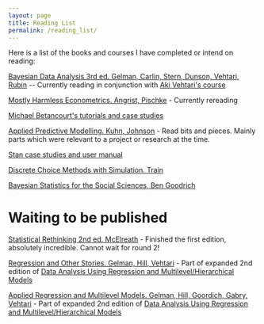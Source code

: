 ```yaml
---
layout: page
title: Reading List
permalink: /reading_list/
---
```


Here is a list of the books and courses I have completed or intend on reading:

[Bayesian Data Analysis 3rd ed. Gelman, Carlin, Stern, Dunson, Vehtari, Rubin](http://www.stat.columbia.edu/~gelman/book/) -- Currently reading in conjunction with [Aki Vehtari's course](https://github.com/avehtari/BDA_course_Aalto)

[Mostly Harmless Econometrics. Angrist, Pischke](https://www.mostlyharmlesseconometrics.com/) - Currently rereading

[Michael Betancourt's tutorials and case studies](https://betanalpha.github.io/writing/)

[Applied Predictive Modelling. Kuhn, Johnson](http://appliedpredictivemodeling.com/) - Read bits and pieces. Mainly parts which were relevant to a project or research at the time.

[Stan case studies and user manual](https://mc-stan.org/users/documentation/)

[Discrete Choice Methods with Simulation. Train](https://eml.berkeley.edu/books/choice2.html)

[Bayesian Statistics for the Social Sciences, Ben Goodrich](https://www.youtube.com/playlist?list=PLSZp9QshJ8wyPCgoQR0Kw3HDNuy1FEZH9)

# Waiting to be published
[Statistical Rethinking 2nd ed. McElreath](https://xcelab.net/rm/statistical-rethinking/) - Finished the first edition, absolutely incredible. Cannot wait for round 2!

[Regression and Other Stories. Gelman, Hill, Vehtari](http://www.stat.columbia.edu/~gelman/regression/) - Part of expanded 2nd edition of [Data Analysis Using Regression and Multilevel/Hierarchical Models](http://www.stat.columbia.edu/~gelman/arm/)

[Applied Regression and Multilevel Models. Gelman, Hill, Goordich, Gabry, Vehtari](http://www.stat.columbia.edu/~gelman/regression/) - Part of expanded 2nd edition of [Data Analysis Using Regression and Multilevel/Hierarchical Models](http://www.stat.columbia.edu/~gelman/arm/)
